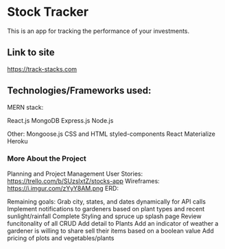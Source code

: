 # Stock Tracker
This is an app for tracking the performance of your investments. 

## Link to site
https://track-stacks.com

## Technologies/Frameworks used:
MERN stack:

React.js
MongoDB
Express.js
Node.js

Other:
Mongoose.js
CSS and HTML
styled-components
React Materialize
Heroku

### More About the Project

Planning and Project Management
User Stories: https://trello.com/b/SUzslxtZ/stocks-app
Wireframes: https://i.imgur.com/zYyY8AM.png
ERD: 



Remaining goals:
Grab city, states, and dates dynamically for API calls Implement notifications to gardeners based on plant types and recent sunlight/rainfall Complete Styling and spruce up splash page Review funcitonality of all CRUD Add detail to Plants Add an indicator of weather a gardener is willing to share sell their items based on a boolean value Add pricing of plots and vegetables/plants